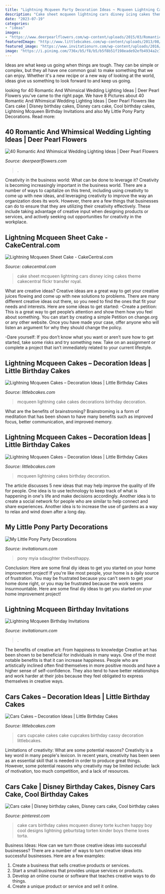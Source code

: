 ```yaml
---
title: "Lightning Mcqueen Party Decoration Ideas ~ Mcqueen Lightning Cake Cakes Decorations Birthday Decoration"
description: "Cake sheet mcqueen lightning cars disney icing cakes theme cakecentral flickr transfer royal"
date: "2023-07-19"
categories:
- "ideas"
images:
- "https://www.deerpearlflowers.com/wp-content/uploads/2015/03/Romantic-garden-wedding-dinner.jpg"
featuredImage: "http://www.littlebcakes.com/wp-content/uploads/2013/08/Lightning-Mcqueen-Cake-Decorations.jpg"
featured_image: "https://www.invitationurn.com/wp-content/uploads/2016/08/lightning_mcqueen_birthday_invitations_printable.jpg"
image: "https://i.pinimg.com/736x/b5/f8/b5/b5f8b51f198eade92efb4934a2c76893--cars-cake.jpg"
---
```



Ideas are what keep us going when things are tough. They can be simple or complex, but they all have one common goal: to make something that we can enjoy. Whether it's a new recipe or a new way of looking at the world, ideas give us something to look forward to and keep us going.

	

		
looking for 40 Romantic And Whimsical Wedding Lighting Ideas | Deer Pearl Flowers you've came to the right page. We have 8 Pictures about 40 Romantic And Whimsical Wedding Lighting Ideas | Deer Pearl Flowers like Cars cake | Disney birthday cakes, Disney cars cake, Cool birthday cakes, Lightning Mcqueen Birthday Invitations and also My Little Pony Party Decorations. Read more:
		
    
## 40 Romantic And Whimsical Wedding Lighting Ideas | Deer Pearl Flowers

<img loading=lazy src="https://www.deerpearlflowers.com/wp-content/uploads/2015/03/Romantic-garden-wedding-dinner.jpg" onerror="this.onerror=null;this.src='https://tse1.mm.bing.net/th?id=OIP.coaK6oNaODh7ba8Nld5a6AHaLH&amp;pid=15.1';" alt="40 Romantic And Whimsical Wedding Lighting Ideas | Deer Pearl Flowers">

_Source: deerpearlflowers.com_

>. 

	

Creativity in the business world: What can be done to leverage it?
Creativity is becoming increasingly important in the business world. There are a number of ways to capitalize on this trend, including using creativity to come up with new ideas, and leveraging creativity to improve the way an organization does its work. However, there are a few things that businesses can do to ensure that they are utilizing their creativity effectively. These include taking advantage of creative input when designing products or services, and actively seeking out opportunities for creativity in the workplace.

    
## Lightning Mcqueen Sheet Cake - CakeCentral.com

<img loading=lazy src="https://cdn001.cakecentral.com/gallery/2015/03/900_760645bVI9_lightning-mcqueen-sheet-cake.jpg" onerror="this.onerror=null;this.src='https://tse4.mm.bing.net/th?id=OIP.fxzRBhULcw0kLxKOuhW-5AHaEh&amp;pid=15.1';" alt="Lightning Mcqueen Sheet Cake - CakeCentral.com">

_Source: cakecentral.com_

>cake sheet mcqueen lightning cars disney icing cakes theme cakecentral flickr transfer royal. 

	

What are creative ideas?
Creative ideas are a great way to get your creative juices flowing and come up with new solutions to problems. There are many different creative ideas out there, so you need to find the ones that fit your needs and interests. Here are some ideas to get started: 
-Create a petition: This is a great way to get people’s attention and show them how you feel about something. You can start by creating a simple Petition on change.org or any other website. Once you have made your case, offer anyone who will listen an argument for why they should change the policy. 

-Dare yourself: If you don’t know what you want or aren’t sure how to get started, take some risks and try something new. Take on an assignment or complete a project that isn’t immediately related to your current lifestyle.

    
## Lightning Mcqueen Cakes – Decoration Ideas | Little Birthday Cakes

<img loading=lazy src="http://www.littlebcakes.com/wp-content/uploads/2013/08/Lightning-Mcqueen-Cake-Decorations.jpg" onerror="this.onerror=null;this.src='https://tse3.mm.bing.net/th?id=OIP.5kgOwuAnzI4179wk6SG17gHaFj&amp;pid=15.1';" alt="Lightning Mcqueen Cakes – Decoration Ideas | Little Birthday Cakes">

_Source: littlebcakes.com_

>mcqueen lightning cake cakes decorations birthday decoration. 

	

What are the benefits of brainstroming?
Brainstroming is a form of meditation that has been shown to have many benefits such as improved focus, better communication, and improved memory.

    
## Lightning Mcqueen Cakes – Decoration Ideas | Little Birthday Cakes

<img loading=lazy src="http://www.littlebcakes.com/wp-content/uploads/2013/08/Lightning-Mcqueen-Cakes-For-Kids.jpg" onerror="this.onerror=null;this.src='https://tse3.mm.bing.net/th?id=OIP.Biz7qZQffe0CtatjjclgCgHaFT&amp;pid=15.1';" alt="Lightning Mcqueen Cakes – Decoration Ideas | Little Birthday Cakes">

_Source: littlebcakes.com_

>mcqueen lightning cakes birthday decoration. 

	

The article discusses 5 new ideas that may help improve the quality of life for people. One idea is to use technology to keep track of what is happening in one's life and make decisions accordingly. Another idea is to create a social network for people who are similar to help connect and share experiences. Another idea is to increase the use of gardens as a way to relax and wind down after a long day.

    
## My Little Pony Party Decorations

<img loading=lazy src="https://www.invitationurn.com/wp-content/uploads/2016/06/my_little_pony_party_decorations.jpg" onerror="this.onerror=null;this.src='https://tse3.mm.bing.net/th?id=OIP.ERLME3OZdBIvN2Au4x3brgHaJ3&amp;pid=15.1';" alt="My Little Pony Party Decorations">

_Source: invitationurn.com_

>pony myia sdaughter thebesthappy. 

	

Conclusion: Here are some final diy ideas to get you started on your home improvement project!
If you're like most people, your home is a daily source of frustration. You may be frustrated because you can't seem to get your home done right, or you may be frustrated because the work seems insurmountable. Here are some final diy ideas to get you started on your home improvement project!

    
## Lightning Mcqueen Birthday Invitations

<img loading=lazy src="https://www.invitationurn.com/wp-content/uploads/2016/08/lightning_mcqueen_birthday_invitations_printable.jpg" onerror="this.onerror=null;this.src='https://tse1.mm.bing.net/th?id=OIP.NwTc3V4Xt0t7fXSMS7NOAAHaHa&amp;pid=15.1';" alt="Lightning Mcqueen Birthday Invitations">

_Source: invitationurn.com_

>. 

	

The benefits of creative art: From happiness to knowledge
Creative art has been shown to be beneficial for individuals in many ways. One of the most notable benefits is that it can increase happiness. People who are artistically inclined often find themselves in more positive moods and have a higher sense of self-confidence. They also tend to have better relationships and work harder at their jobs because they feel obligated to express themselves in creative ways.

    
## Cars Cakes – Decoration Ideas | Little Birthday Cakes

<img loading=lazy src="https://www.littlebcakes.com/wp-content/uploads/2014/01/Cars-Cupcake-Cake.jpg" onerror="this.onerror=null;this.src='https://tse1.mm.bing.net/th?id=OIP.cdkPdvYFhRdD29dZKWHyawHaFj&amp;pid=15.1';" alt="Cars Cakes – Decoration Ideas | Little Birthday Cakes">

_Source: littlebcakes.com_

>cars cupcake cakes cake cupcakes birthday cassy decoration littlebcakes. 

	

Limitations of creativity: What are some potential reasons?
Creativity is a key word in many people's lexicon. In recent years, creativity has been seen as an essential skill that is needed in order to produce great things. However, some potential reasons why creativity may be limited include: lack of motivation, too much competition, and a lack of resources.

    
## Cars Cake | Disney Birthday Cakes, Disney Cars Cake, Cool Birthday Cakes

<img loading=lazy src="https://i.pinimg.com/736x/b5/f8/b5/b5f8b51f198eade92efb4934a2c76893--cars-cake.jpg" onerror="this.onerror=null;this.src='https://tse3.mm.bing.net/th?id=OIP.hWAdanb_4EnUP1fV3msuWgHaKa&amp;pid=15.1';" alt="Cars cake | Disney birthday cakes, Disney cars cake, Cool birthday cakes">

_Source: pinterest.com_

>cake cars birthday cakes mcqueen disney torte kuchen happy boy cool designs lightning geburtstag torten kinder boys theme loves torta. 

	

Business Ideas: How can we turn those creative ideas into successful businesses?
There are a number of ways to turn creative ideas into successful businesses. Here are a few examples: 
1. Create a business that sells creative products or services.
2. Start a small business that provides unique services or products.
3. Develop an online course or software that teaches creative ways to do things. 
4. Create a unique product or service and sell it online.

